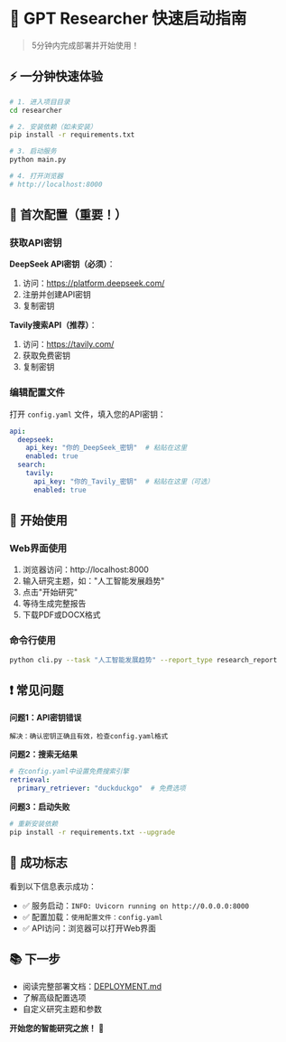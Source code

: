 # 🚀 GPT Researcher 快速启动指南

> 5分钟内完成部署并开始使用！

## ⚡ 一分钟快速体验

```bash
# 1. 进入项目目录
cd researcher

# 2. 安装依赖（如未安装）
pip install -r requirements.txt

# 3. 启动服务
python main.py

# 4. 打开浏览器
# http://localhost:8000
```

## 🔑 首次配置（重要！）

### 获取API密钥

**DeepSeek API密钥（必须）**：
1. 访问：https://platform.deepseek.com/
2. 注册并创建API密钥
3. 复制密钥

**Tavily搜索API（推荐）**：
1. 访问：https://tavily.com/
2. 获取免费密钥
3. 复制密钥

### 编辑配置文件

打开 `config.yaml` 文件，填入您的API密钥：

```yaml
api:
  deepseek:
    api_key: "你的_DeepSeek_密钥"  # 粘贴在这里
    enabled: true
  search:
    tavily:
      api_key: "你的_Tavily_密钥"  # 粘贴在这里（可选）
      enabled: true
```

## 🎯 开始使用

### Web界面使用
1. 浏览器访问：http://localhost:8000
2. 输入研究主题，如："人工智能发展趋势"
3. 点击"开始研究"
4. 等待生成完整报告
5. 下载PDF或DOCX格式

### 命令行使用
```bash
python cli.py --task "人工智能发展趋势" --report_type research_report
```

## ❗ 常见问题

**问题1：API密钥错误**
```
解决：确认密钥正确且有效，检查config.yaml格式
```

**问题2：搜索无结果**
```yaml
# 在config.yaml中设置免费搜索引擎
retrieval:
  primary_retriever: "duckduckgo"  # 免费选项
```

**问题3：启动失败**
```bash
# 重新安装依赖
pip install -r requirements.txt --upgrade
```

## 🎉 成功标志

看到以下信息表示成功：
- ✅ 服务启动：`INFO: Uvicorn running on http://0.0.0.0:8000`
- ✅ 配置加载：`使用配置文件：config.yaml`
- ✅ API访问：浏览器可以打开Web界面

## 📚 下一步

- 阅读完整部署文档：[DEPLOYMENT.md](DEPLOYMENT.md)
- 了解高级配置选项
- 自定义研究主题和参数

**开始您的智能研究之旅！** 🚀
